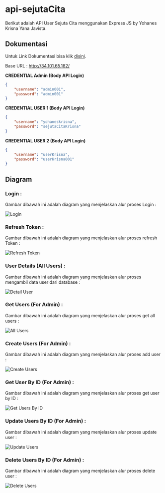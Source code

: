 ﻿# api-sejutaCita

Berikut adalah API User Sejuta Cita menggunakan Express JS by Yohanes Krisna Yana Javista.

## Dokumentasi
Untuk Link Dokumentasi bisa klik [disini](http://34.101.65.182/api-docs/).

Base URL : http://34.101.65.182/

**CREDENTIAL Admin (Body API Login)**
```json
{
    "username": "admin001",
    "password": "admin001"
}
```

**CREDENTIAL USER 1 (Body API Login)**
```json
{
    "username": "yohaneskrisna",
    "password": "sejutaCitaKrisna"
}
```

**CREDENTIAL USER 2 (Body API Login)**
```json
{
    "username": "userKrisna",
    "password": "userKrisna001"
}
```

## Diagram
### Login : 
Gambar dibawah ini adalah diagram yang menjelaskan alur proses Login :

![Login](doc/login.drawio.png)

### Refresh Token : 
Gambar dibawah ini adalah diagram yang menjelaskan alur proses refresh Token :

![Refresh Token](doc/refresh%20Token.drawio.png)

### User Details (All Users) : 
Gambar dibawah ini adalah diagram yang menjelaskan alur proses mengambil data user dari database :

![Detail User](doc/User%20Detail.drawio.png)

### Get Users (For Admin) : 
Gambar dibawah ini adalah diagram yang menjelaskan alur proses get all users :

![All Users](doc/Get%20Users.drawio.png)


### Create Users (For Admin) : 
Gambar dibawah ini adalah diagram yang menjelaskan alur proses add user :

![Create Users](doc/Create%20Users.drawio.png)

### Get User By ID (For Admin) : 
Gambar dibawah ini adalah diagram yang menjelaskan alur proses get user by ID :

![Get Users By ID](doc/Get%20User%20By%20ID.drawio.png)

### Update Users By ID (For Admin) : 
Gambar dibawah ini adalah diagram yang menjelaskan alur proses update user :

![Update Users](doc/Update%20User.drawio.png)

### Delete Users By ID (For Admin) : 
Gambar dibawah ini adalah diagram yang menjelaskan alur proses delete user :

![Delete Users](doc/Delete%20User.drawio.png)
